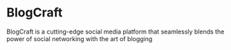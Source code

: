 # BlogCraft
BlogCraft is a cutting-edge social media platform that seamlessly blends the power of social networking with the art of blogging
